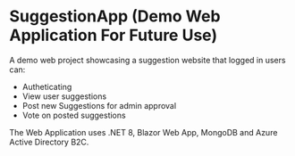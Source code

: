 # SuggestionApp (Demo Web Application For Future Use)

A demo web project showcasing a suggestion website that logged in users can:
- Autheticating
- View user suggestions
- Post new Suggestions for admin approval
- Vote on posted suggestions

The Web Application uses .NET 8, Blazor Web App, MongoDB and Azure Active Directory B2C.
